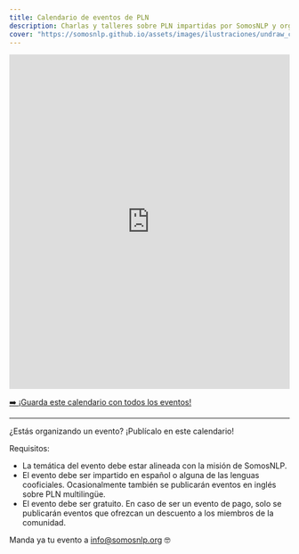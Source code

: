 ```yaml
---
title: Calendario de eventos de PLN
description: Charlas y talleres sobre PLN impartidas por SomosNLP y organizaciones colaboradoras
cover: "https://somosnlp.github.io/assets/images/ilustraciones/undraw_calendar.png"
---
```


<div style="display: flex; justify-content: center;">
<iframe src="https://calendar.google.com/calendar/embed?height=600&wkst=2&bgcolor=%23ffffff&ctz=Europe%2FMadrid&showTitle=0&showNav=1&showDate=1&showPrint=0&showTabs=0&showCalendars=0&hl=es&src=ZWM3MGZhODIzNmYyNzBlMTYwYzFiMjdhNDgzZWMyMjA1ZjQwYzUyN2E5N2MwZTJhZmY0OTcwZDZmZjBkYzQyMEBncm91cC5jYWxlbmRhci5nb29nbGUuY29t&color=%23F6BF26" style="border-width:0" width="800" height="600" frameborder="0" scrolling="no"></iframe>
</div>

<a
    href="https://calendar.google.com/calendar/u/0?cid=ZWM3MGZhODIzNmYyNzBlMTYwYzFiMjdhNDgzZWMyMjA1ZjQwYzUyN2E5N2MwZTJhZmY0OTcwZDZmZjBkYzQyMEBncm91cC5jYWxlbmRhci5nb29nbGUuY29t">
    ➡️ ¡Guarda este calendario con todos los eventos!
</a>

---

¿Estás organizando un evento? ¡Publícalo en este calendario!

Requisitos:
- La temática del evento debe estar alineada con la misión de SomosNLP.
- El evento debe ser impartido en español o alguna de las lenguas cooficiales. Ocasionalmente también se publicarán eventos en inglés sobre PLN multilingüe.
- El evento debe ser gratuito. En caso de ser un evento de pago, solo se publicarán eventos que ofrezcan un descuento a los miembros de la comunidad.

Manda ya tu evento a info@somosnlp.org 🤓
